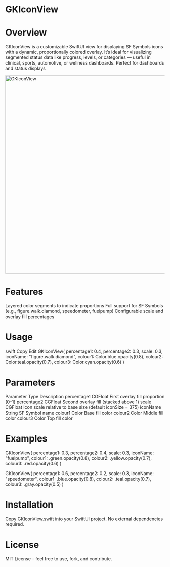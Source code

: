 # GKIconView

# Overview
GKIconView is a customizable SwiftUI view for displaying SF Symbols icons with a dynamic, proportionally colored overlay. 
It’s ideal for visualizing segmented status data like progress, levels, or categories — useful in clinical, sports, automotive, or wellness dashboards.
Perfect for dashboards and status displays

<img width="625" alt="GKIconView" src="https://github.com/user-attachments/assets/6bf5a8f6-cec3-4706-bb08-b310b06dc11e" />

# Features
Layered color segments to indicate proportions
Full support for SF Symbols (e.g., figure.walk.diamond, speedometer, fuelpump)
Configurable scale and overlay fill percentages


# Usage
swift
Copy
Edit
GKIconView(
    percentage1: 0.4,
    percentage2: 0.3,
    scale: 0.3,
    iconName: "figure.walk.diamond",
    colour1: Color.blue.opacity(0.8),
    colour2: Color.teal.opacity(0.7),
    colour3: Color.cyan.opacity(0.6)
)

# Parameters

Parameter	Type	Description
percentage1	CGFloat	First overlay fill proportion (0–1)
percentage2	CGFloat	Second overlay fill (stacked above 1)
scale	CGFloat	Icon scale relative to base size (default iconSize = 375)
iconName	String	SF Symbol name
colour1	Color	Base fill color
colour2	Color	Middle fill color
colour3	Color	Top fill color

# Examples

GKIconView(
    percentage1: 0.3,
    percentage2: 0.4,
    scale: 0.3,
    iconName: "fuelpump",
    colour1: .green.opacity(0.8),
    colour2: .yellow.opacity(0.7),
    colour3: .red.opacity(0.6)
)

GKIconView(
    percentage1: 0.6,
    percentage2: 0.2,
    scale: 0.3,
    iconName: "speedometer",
    colour1: .blue.opacity(0.8),
    colour2: .teal.opacity(0.7),
    colour3: .gray.opacity(0.5)
)

# Installation
Copy GKIconView.swift into your SwiftUI project. No external dependencies required.



# License
MIT License – feel free to use, fork, and contribute.
